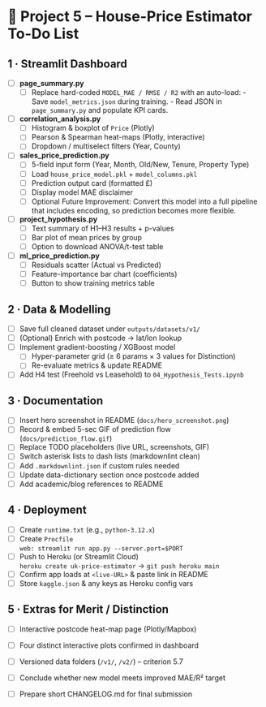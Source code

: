 # 📝 Project 5 – House-Price Estimator To-Do List

## 1 · Streamlit Dashboard

- [ ] **page_summary.py**
  - [ ] Replace hard-coded `MODEL_MAE / RMSE / R2` with an auto-load:
        - Save `model_metrics.json` during training.
        - Read JSON in `page_summary.py` and populate KPI cards.

- [ ] **correlation_analysis.py**
  - [ ] Histogram & boxplot of `Price` (Plotly)
  - [ ] Pearson & Spearman heat-maps (Plotly, interactive)
  - [ ] Dropdown / multiselect filters (Year, County)

- [ ] **sales_price_prediction.py**
  - [ ] 5-field input form (Year, Month, Old/New, Tenure, Property Type)
  - [ ] Load `house_price_model.pkl` + `model_columns.pkl`
  - [ ] Prediction output card (formatted £)
  - [ ] Display model MAE disclaimer
  - [ ] Optional Future Improvement: Convert this model into a full pipeline that includes encoding, so prediction becomes more flexible.

- [ ] **project_hypothesis.py**
  - [ ] Text summary of H1–H3 results + p-values
  - [ ] Bar plot of mean prices by group
  - [ ] Option to download ANOVA/t-test table

- [ ] **ml_price_prediction.py**
  - [ ] Residuals scatter (Actual vs Predicted)
  - [ ] Feature-importance bar chart (coefficients)
  - [ ] Button to show training metrics table

## 2 · Data & Modelling

- [ ] Save full cleaned dataset under `outputs/datasets/v1/`
- [ ] (Optional) Enrich with postcode → lat/lon lookup
- [ ] Implement gradient-boosting / XGBoost model
  - [ ] Hyper-parameter grid (≥ 6 params × 3 values for Distinction)
  - [ ] Re-evaluate metrics & update README
- [ ] Add H4 test (Freehold vs Leasehold) to `04_Hypothesis_Tests.ipynb`

## 3 · Documentation

- [ ] Insert hero screenshot in README (`docs/hero_screenshot.png`)
- [ ] Record & embed 5-sec GIF of prediction flow (`docs/prediction_flow.gif`)
- [ ] Replace TODO placeholders (live URL, screenshots, GIF)
- [ ] Switch asterisk lists to dash lists (markdownlint clean)
- [ ] Add `.markdownlint.json` if custom rules needed
- [ ] Update data-dictionary section once postcode added
- [ ] Add academic/blog references to README

## 4 · Deployment

- [ ] Create `runtime.txt` (e.g., `python-3.12.x`)
- [ ] Create `Procfile`  
      `web: streamlit run app.py --server.port=$PORT`
- [ ] Push to Heroku (or Streamlit Cloud)  
      `heroku create uk-price-estimator` → `git push heroku main`
- [ ] Confirm app loads at `<live-URL>` & paste link in README
- [ ] Store `kaggle.json` & any keys as Heroku config vars

## 5 · Extras for Merit / Distinction

- [ ] Interactive postcode heat-map page (Plotly/Mapbox)
- [ ] Four distinct interactive plots confirmed in dashboard
- [ ] Versioned data folders (`/v1/`, `/v2/`) – criterion 5.7
- [ ] Conclude whether new model meets improved MAE/R² target
- [ ] Prepare short CHANGELOG.md for final submission

